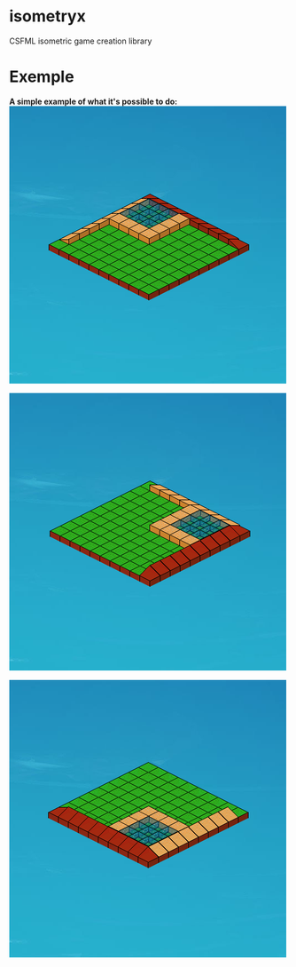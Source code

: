 # isometryx
CSFML isometric game creation library

# Exemple
**A simple example of what it's possible to do:**
![alt text](https://raw.githubusercontent.com/nwmqpa/isometryx/master/2018-03-10-191903_1920x1080_scrot.png)

![alt text](https://raw.githubusercontent.com/nwmqpa/isometryx/master/2018-03-10-191907_1920x1080_scrot.png)

![alt text](https://raw.githubusercontent.com/nwmqpa/isometryx/master/2018-03-10-191908_1920x1080_scrot.png)
